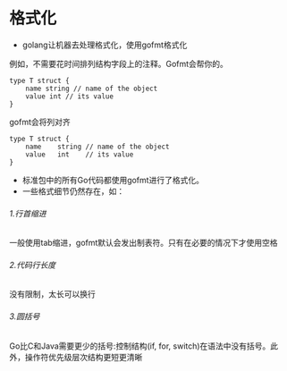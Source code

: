 # 格式化

- golang让机器去处理格式化，使用gofmt格式化

例如，不需要花时间排列结构字段上的注释。Gofmt会帮你的。

```
type T struct {
    name string // name of the object
    value int // its value
}
```

gofmt会将列对齐

```
type T struct {
    name    string // name of the object
    value   int    // its value
}
```

- 标准包中的所有Go代码都使用gofmt进行了格式化。
- 一些格式细节仍然存在，如：

###### 1.行首缩进

一般使用tab缩进，gofmt默认会发出制表符。只有在必要的情况下才使用空格

###### 2.代码行长度

没有限制，太长可以换行

###### 3.圆括号

Go比C和Java需要更少的括号:控制结构(if, for, switch)在语法中没有括号。此外，操作符优先级层次结构更短更清晰

